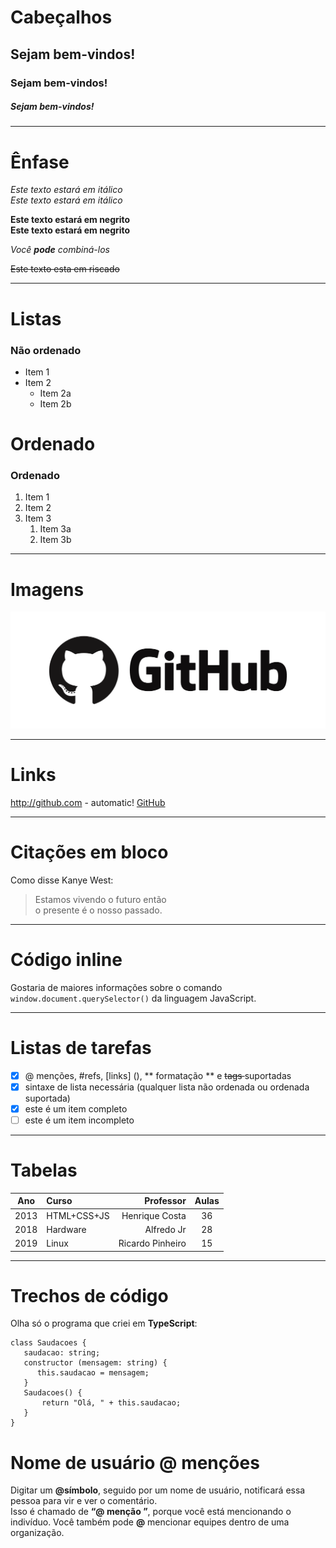 # Cabeçalhos  
## Sejam bem-vindos!

### Sejam bem-vindos!

##### Sejam bem-vindos!

---
# Ênfase  
*Este texto estará em itálico*  
_Este texto estará em itálico_

**Este texto estará em negrito**  
__Este texto estará em negrito__

_Você **pode** combiná-los_  

~~Este texto esta em riscado~~

---

# Listas
### Não ordenado

* Item 1
* Item 2
  * Item 2a
  * Item 2b

# Ordenado
### Ordenado
1. Item 1
1. Item 2
1. Item 3
   1. Item 3a
   1. Item 3b
---

# Imagens
![GitHub Logo](https://github.com/mdasi015/Meetup/blob/master/github.png)

---
# Links
http://github.com - automatic!
[GitHub](http://github.com)

---

# Citações em bloco

Como disse Kanye West:
> Estamos vivendo o futuro então  
> o presente é o nosso passado.

---

# Código inline
Gostaria de maiores informações sobre o comando `window.document.querySelector()` da linguagem JavaScript.

---

# Listas de tarefas

- [x] @ menções, #refs, [links] (), ** formatação ** e <del> tags </del> suportadas
- [x] sintaxe de lista necessária (qualquer lista não ordenada ou ordenada suportada)
- [x] este é um item completo
- [ ] este é um item incompleto

---

# Tabelas

Ano | Curso | Professor | Aulas
:---: | :--- | ---: | :---:
2013 | HTML+CSS+JS | Henrique Costa | 36
2018 | Hardware | Alfredo Jr | 28
2019 | Linux | Ricardo Pinheiro | 15

---

# Trechos de código

Olha só o programa que criei em **TypeScript**:
```
class Saudacoes {
   saudacao: string;
   constructor (mensagem: string) {
      this.saudacao = mensagem;
   }
   Saudacoes() {
       return "Olá, " + this.saudacao;
   }
}
```
# Nome de usuário @ menções
Digitar um **@símbolo**, seguido por um nome de usuário, notificará essa pessoa para vir e ver o comentário.  
Isso é chamado de **“@ menção ”**, porque você está mencionando o indivíduo. Você também pode **@** mencionar equipes dentro de uma organização.

 
 

